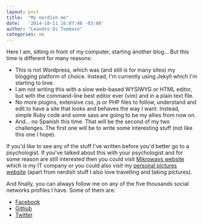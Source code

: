 ```yaml
---
layout: post
title:  "My nerdish me"
date:   '2014-10-11 16:07:48 -03:00'
author: "Leandro Di Tommaso"
categories: me
---
```

Here I am, sitting in front of my computer, starting another blog... But this
time is different for many reasons:

* This is not Wordpress, which was (and still is for many sites) my blogging
  platform of choice. Instead, I'm currently using Jekyll which I'm starting to
  love.
* I am not writing this with a slow web-based WYSIWYG or HTML editor, but with
  the command-line best editor ever (vim) and in a plain text file.
* No more plugins, extensive css, js or PHP files to follow, understand and edit
  to have a site that looks and behaves the way I want. Instead, simple Ruby
  code and some sass are going to be my allies from now on.
* And... no Spanish this time. That will be the second of my two challenges. The
  first one will be to write some interesting stuff (not like this one I hope).

If you'd like to see any of the stuff I've written before you'd better go to a
psychologist. If you've talked about this with your psychologist and for some
reason are still interested then you could visit [Mikroways website][mikroways]
which is my IT company or you could also visit my [personal pictures website][leandroditommaso]
(apart from nerdish stuff I also love travelling and taking pictures).

And finally, you can always follow me on any of the five thousands social
networks profiles I have. Some of them are:

* [Facebook][facebook]
* [Github][github]
* [Twitter][twitter]

[mikroways]:        http://www.mikroways.net
[leandroditommaso]: http://leandroditommaso.com.ar
[facebook]:         https://www.facebook.com/leoditommaso
[github]:           https://github.com/leoditommaso
[twitter]:          https://twitter.com/leoditommaso
